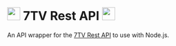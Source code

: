 # <img src="https://cdn.betterttv.net/emote/60441256306b602acc5983b0/3x" width="30"> 7TV Rest API <img src="https://cdn.betterttv.net/emote/58ae8407ff7b7276f8e594f2/3x" width="30">

An API wrapper for the [7TV Rest API](https://github.com/SevenTV/ServerGo/blob/master/docs/rest-api.md) to use with Node.js.